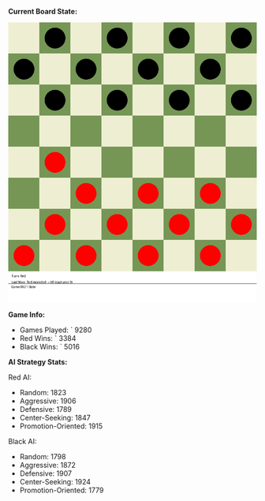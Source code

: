 
**Current Board State:**  
<!-- START_GIF -->
![Checkers Game](./checkers_game.gif)
<!-- END_GIF -->

**Game Info:**  
- Games Played: `<!-- GAMES_PLAYED --> 9280
- Red Wins: `<!-- RED_WINS --> 3384
- Black Wins: `<!-- BLACK_WINS --> 5016

<!-- AI_STATS -->
**AI Strategy Stats:**

Red AI:
- Random: 1823
- Aggressive: 1906
- Defensive: 1789
- Center-Seeking: 1847
- Promotion-Oriented: 1915

Black AI:
- Random: 1798
- Aggressive: 1872
- Defensive: 1907
- Center-Seeking: 1924
- Promotion-Oriented: 1779
